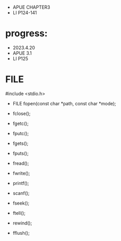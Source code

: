 <!--
 * @Author: yao fanghao
 * @Date: 2023-04-20 22:20:30
 * @LastEditTime: 2023-04-21 10:05:57
 * @LastEditors: yao fanghao
-->
# 
* APUE CHAPTER3
* LI P124-141

# progress: 
* 2023.4.20 
* APUE 3.1
* LI P125

# FILE

#include <stdio.h>
* FILE fopen(const char *path, const char *mode);
* fclose();

* fgetc();
* fputc();
* fgets();
* fputs();
* fread();
* fwrite();

* printf();
* scanf();

* fseek();
* ftell();
* rewind();

* fflush();
